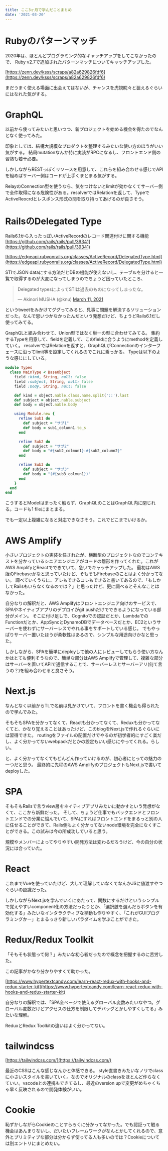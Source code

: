 ```yaml
---
title: ここ3ヶ月で学んだことまとめ
date: '2021-03-20'
---
```


# Rubyのパターンマッチ

2020年は、ほとんどプログラミング的なキャッチアップをしてこなかったので、
Ruby v2.7で追加されたパターンマッチについてキャッチアップした。

[https://zenn.dev/ksss/scraps/a82a629826fdf6](https://zenn.dev/ksss/scraps/a82a629826fdf6)

まだうまく使える場面に出会えてはないが、チャンスを虎視眈々と狙えるぐらいにはなれた気がする。

# GraphQL

以前から使ってみたいと思いつつ、新プロジェクトを始める機会を得たのでなんとなく使ってみた。

印象としては、結構大規模なプロダクトを整理するみたいな使い方のほうがいい気がする。
結局mutationなんか特に実装がRPCになるし、フロントエンド側の習熟も若干必要。

しかしながらRESTっぽくリソースを用意して、これらを組み合わせる感じでAPIを組めばサーバー側はコードが上手くまとまる気がする。

RelayのConnection型を使うなら、気をつけないとlimitが効かなくてサーバー側で全件取得になる危険性がある。resolverではRelationを返して、TypeでActiveReocrdとレスポンス形式の間を取り持ってあげるのが良さそう。

# RailsのDelegated Type

Rails6.1から入ったっぽいActiveRecordのレコード関連付けに関する機能
[https://github.com/rails/rails/pull/39341](https://github.com/rails/rails/pull/39341)

[https://edgeapi.rubyonrails.org/classes/ActiveRecord/DelegatedType.html](https://edgeapi.rubyonrails.org/classes/ActiveRecord/DelegatedType.html)

STIでJSON dataにする方法だとDBの機能が使えないし、テーブルを分けると一覧で取得するのが大変になってしまうのでちょうど困っていたところ、

<blockquote class="twitter-tweet"><p lang="ja" dir="ltr">Delegated typesによってSTIは過去のものになってしまったな。</p>&mdash; Akinori MUSHA (@knu) <a href="https://twitter.com/knu/status/1369921851854495745?ref_src=twsrc%5Etfw">March 11, 2021</a></blockquote> <script async src="https://platform.twitter.com/widgets.js" charset="utf-8"></script>

というtweetをみかけてググってみると、見事に問題を解決するソリューションだった。なんで思いつかなかったんだという発想だけど、ちょうどRails6.1だし使ってみてる。

GraphQLと組み合わせて、Union型ではなく単一の型に合わせてみてる。
集約するTypeを用意して、fieldを定義して、このfieldに合うようにmethodを定義していく。
resolverではRelationを返すと、GraphQLがConnectionのインターフェースに沿ってlimit等を設定してくれるのでこれに乗っかる。
Typeは以下のような感じにしている。

```rb
module Types
  class MainType < BaseObject
    field :kind, String, null: false
    field :subject, String, null: false
    field :body, String, null: false

    def kind = object.nable.class.name.split('::').last
    def subject = object.nable.subject
    def body = object.nable.body

    using Module.new {
      refine Sub1 do
        def subject = "サブ1"
        def body = sub1_column1.to_s
      end

      refine Sub2 do
        def subject = "サブ2"
        def body = "#{sub2_colmun1}:#{sub2_column2}"
      end

      refine Sub3 do
        def subject = "サブ3"
        def body = "(#{sub3_colmun1})"
      end
    }
  end
end
```

こうするとModelはまったく触らず、GraphQLのことはGraphQL内に閉じれる。コードも1 fileにまとまる。

でも一定以上複雑になると対応できなさそう。これでどこまでいけるか。

# AWS Amplify

小さいプロジェクトの実装を任されたが、横断型のプロジェクトなのでコンテキストを分かっているシニアエンジニアがコードの雛形を作ってくれた。これがAWS AmplifyとReactでできていて、急いでキャッチアップした。
最初はAWS版のFirebaseかなと思っていたけど、そもそもFirebaseのことはよく分かってない。
調べていくうちに、アレもできるコレもできると書いてあるので、「もしかしてRailsもいらなくなるのでは？」と思ったけど、更に調べるとそんなことはなかった。

自分なりの解釈だと、AWS Amplifyはフロントエンジニア向けのサービスで、SPAやネイティブアプリのデプロイがgit pushだけでできるようになっている部分がメイン。
そこに付け足しで、Cognitoでの認証だとか、LambdaでのFunctionだとか、AppSyncとDynamoDBでデータベースだとか、EC2というサーバーを使わずにサーバーレスでやれる事をサポートしている感じ。
でもやっぱりサーバー置いたほうが柔軟性はあるので、シンプルな用途向けかなと思った。

しかしながら、SPAを簡単にdeployして他の人にレビューしてもらう使い方なんかはとても便利そうなので、簡単な部分はAWS Amplifyで管理して、複雑な部分はサーバーを置いてAPIで通信することで、サーバーレスとサーバーアリ(何て言うの？)を組み合わせると良さそう。

# Next.js

なんとなく以前からTLで名前は見かけていて、フロントを書く機会も得られたので学んでみた。

そもそもSPAを分かってなくて、Reactも分かってなくて、Reduxも分かってなくてと、かなり覚えることはあったけど、このblogをNext.jsで作れるぐらいには習得できた。
routingをファイルの配置だけでやるのが初学者的にすごく楽だし、よく分かってないwebpackだとかの設定もいい感じにやってくれる。らしい。

と、よく分かってなくてもどんどん作っていけるのが、初心者にとっての魅力の一つだと思う。
最終的に先程のAWS AmplifyのプロジェクトもNext.jsで書いてdeployした。

# SPA

そもそもRailsで言うview層をネイティブアプリみたいに動かすという発想がなくて、ここから新鮮だった。
そして、ちょうど仕事でもバックエンドとフロントエンドでの分業に悩んでいて、SPAにすればフロントエンドをまるっと別の人に任せることができて、Rails側もよく分かってないnode環境を完全になくすことができる。この試みは今の所成功していると思う。

規模やメンバーによってやりやすい開発方法は変わるだろうけど、今の自分の状況には合っていた。

# React

これまでVueを使っていたけど、大して理解していなくてなんかJSに値渡すやつぐらいの認識だった。

しかしながらNext.jsを学んでいくにあたって、関数にするだけというシンプルで覚えやすいcomponent化の方法だったりとか、「選択肢を選んだらボタンを有効化する」みたいなインタラクティブな挙動も作りやすく、「これがGUIプログラミングかー」とまるっきり新しいパラダイムを学ぶことができた。

# Redux/Redux Toolkit

「そもそも状態って何？」みたいな初心者だったので概念を把握するのに苦労した。

この記事がかなり分かりやすくて助かった。

[https://www.hypertextcandy.com/learn-react-redux-with-hooks-and-redux-starter-kit](https://www.hypertextcandy.com/learn-react-redux-with-hooks-and-redux-starter-kit)

自分なりの解釈では、「SPA全ページで使えるグローバル変数みたいなやつ。グローバル変数だけどアクセスの仕方を制限してデバッグとかしやすくしてる」みたいな理解。

ReduxとRedux Toolkitの違いはよく分かってない。

# tailwindcss

[https://tailwindcss.com/](https://tailwindcss.com/)

最近のCSSはこんな感じなんかと体感できる。
style直書きみたいなノリでclassに小さいスタイルを書いていく。なのでオリジナルのclassをほとんど作らなくていい。vscodeとの連携もできてるし、最近のversion upで変更がめちゃくちゃ早く反映されるので開発体験がいい。

# Cookie

恥ずかしながらCookieのことすらろくに分かってなかった。でも認証って触る機会はあんまりないし、だいたいフレームワークがなんとかしてくれるので、意外とプリミティブな部分は分からず使ってる人も多いのでは？Cookieについては別エントリにまとめたい。
